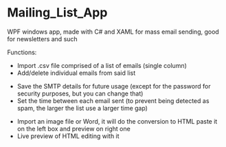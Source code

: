 # Mailing_List_App
WPF windows app, made with C# and XAML for mass email sending, good for newsletters and such
<p align="left">
  
</p>

Functions:
- Import .csv file comprised of a list of emails (single column)
- Add/delete individual emails from said list
<p align="left">
  
</p>

- Save the SMTP details for future usage (except for the password for security purposes, but you can change that)
- Set the time between each email sent (to prevent being detected as spam, the larger the list use a larger time gap)
<p align="left">
  
</p>

- Import an image file or Word, it will do the conversion to HTML paste it on the left box and preview on right one
- Live preview of HTML editing with it
<p align="left">
</p>

